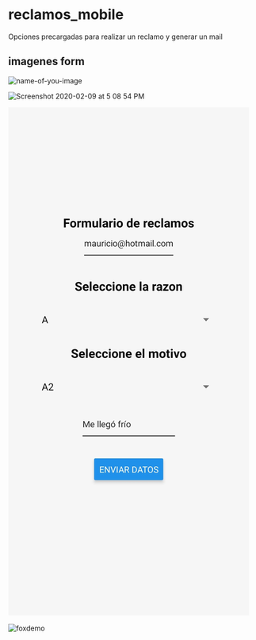 # reclamos_mobile

Opciones precargadas para realizar un reclamo y generar un mail

## imagenes form

![name-of-you-image](https://your-copied-image-address)

![Screenshot 2020-02-09 at 5 08 54 PM](https://user-images.githubusercontent.com/33011208/74101378-2ef4e880-4b5f-11ea-8e9d-5ae1d811a35a.png)

![Formulario](/assets/images/formulario.jpg)

![foxdemo](https://github.com/foxdemo/foxdemo.github.io/blob/master/assets/images/avatar.png)
